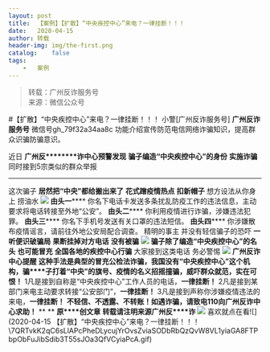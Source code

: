 ```yaml
---
layout:	post
title:	【案例】【扩散】“中央疾控中心”来电？一律挂断！！！
date:	2020-04-15
author:	转载
header-img:	img/the-first.png
catalog:	false
tags:
	-	案例
---
```


<blockquote><p>转载：广州反诈服务号<br>
来源：微信公众号</p></blockquote>

#【扩散】“中央疾控中心”来电？一律挂断！！！
小警[广州反诈服务号]
**广州反诈服务号**
微信号gh_79f32a34aa8c
功能介绍宣传防范电信网络诈骗知识，提高群众识骗防骗意识。

近日
****广州反********诈中心预警发现****
****骗子编造“中央疾控中心”的身份****
****实施诈骗****
同时接到5宗类似的群众举报
********
这次骗子
**居然把“中央”都给搬出来了**
**花式蹭疫情热点**
**扣新帽子**
想方设法从你身上
捞油水
![]({{site.baseurl}}/postimg/U80CvqU0rQrJB26bRIS9EOdYRcW78v7X7Gt0NoQm6FTfULg3dU0HAEqnNa5dus8x5wD8S6tkciaIHa8AdtXAN4Q.jpeg)
**由头一******
你名下电话卡发送多条扰乱防疫工作的违法信息，主动要求将电话转接至外地“公安”。
**由头二******
你利用疫情进行诈骗，涉嫌违法犯罪。
**由头三******
你名下手机号发送有关口罩的违法短信。
**由头四******
你涉嫌散布疫情谣言，请前往外地公安局配合调查。
精明的事主
并没有轻信骗子的恐吓
**一听便识破骗局**
**果断挂掉对方电话**
**没有被骗**
![]({{site.baseurl}}/postimg/U80CvqU0rQrJB26bRIS9EOdYRcW78v7XC9JOUibpzsGLoVIHniaJRDrbDrz9VfibibibyRXs0j4dW7NOXq7Gey7byxw.gif)
**骗子除了编造“中央疾控中心”的名头**
**也可能冒充**
**全国各地的疾控中心行骗**
大家接到这类电话
务必警惕
![]({{site.baseurl}}/postimg/U80CvqU0rQrJB26bRIS9EOdYRcW78v7X59m7ia8Mz2AxX4WLyiajJiaQiauO079UHSYWaNOJdP58licOtYSEod5Ohfg.png)
**广州反诈中心提醒**
**这种手法是典型的冒充公检法诈骗，我国没有“中央疾控中心”这个机构，骗****子打着“中央”的旗号、疫情的名义招摇撞骗，威吓群众就范，实在可**
**恨！**
1凡是接到自称是“中央疾控中心”工作人员的电话，**一律挂断！**
2凡是接到某部门来电主动要求转接“公安部门”，**一律挂断！**
3凡是接到声称你涉嫌疫情违法的来电，**一律挂断！**
**不轻信、不透露、不转账！如遇诈骗，请致电110向广州反诈中心求助！**
**
**
**原****创文章**
**转载请注明来源广州反****诈**
![]({{site.baseurl}}/postimg/U80CvqU0rQoWOxrq0AkGBPeTOo0FQialRjBaKzJKXA3oYfRO8oJd37KNGhSxpB4zwoAbAttnwWOjAV2HLJX14lA.jpeg)
喜欢就点在看![](2020-04-15
【扩散】“中央疾控中心”来电？一律挂断！！！\\7QRTvkK2qC6sLlAPcPheDLycujYrOvsZviaSODbRbQzQvW8VL1yiaGA8FTPbpObFuJibSdib3T55sJOa3QfVCyiaPcA.gif)

